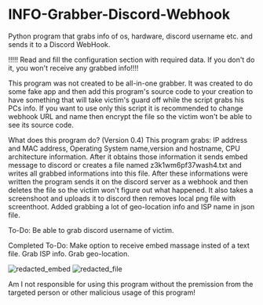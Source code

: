 # INFO-Grabber-Discord-Webhook
Python program that grabs info of os, hardware, discord username etc. and sends it to a Discord WebHook.

!!!!! Read and fill the configuration section with required data. If you don't do it, you won't receive any grabbed info!!!!

This program was not created to be all-in-one grabber. It was created to do some fake app and then add this program's source code to your creation to have something that will take victim's guard off while the script grabs his PCs info.
If you want to use only this script it is recommended to change webhook URL and name then encrypt the file so the victim won't be able to see its source code.


What does this program do? (Version 0.4)
This program grabs: IP address and MAC address, Operating System name,version and hostname, CPU architecture information.
After it obtains those information it sends embed message to discord or creates a file named z3k1wm6pf37wash4.txt and writes all grabbed informations into this file. After these informations were written the program sends it on the discord server as a webhook and then deletes the file so the victim won't figure out what happened. It also takes a screenshoot and uploads it to discord then removes local png file with screenthoot. Added grabbing a lot of geo-location info and ISP name in json file.

To-Do:
Be able to grab discord username of victim.

Completed To-Do:
Make option to receive embed massage insted of a text file.
Grab ISP info.
Grab geo-location.

![redacted_embed](https://user-images.githubusercontent.com/121441516/210087626-566ebca3-950f-4acb-a116-fc4abdb69b09.png)
![redacted_file](https://user-images.githubusercontent.com/121441516/210087629-7d0fd3ce-ef75-4ade-bdd4-81ebc4389a04.png)

Am I not responsible for using this program without the premission from the targeted person or other malicious usage of this program!
